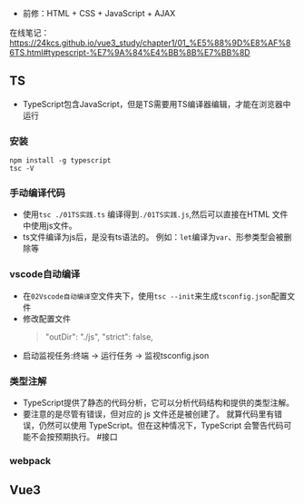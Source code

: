 + 前修：HTML + CSS + JavaScript + AJAX

在线笔记：https://24kcs.github.io/vue3_study/chapter1/01_%E5%88%9D%E8%AF%86TS.html#typescript-%E7%9A%84%E4%BB%8B%E7%BB%8D

## TS
+ TypeScript包含JavaScript，但是TS需要用TS编译器编辑，才能在浏览器中运行
### 安装
```
npm install -g typescript
tsc -V
```
### 手动编译代码
+ 使用`tsc ./01TS实践.ts` 编译得到`./01TS实践.js`,然后可以直接在HTML
文件中使用js文件。
+ ts文件编译为js后，是没有ts语法的。
    例如：`let`编译为`var`、形参类型会被删除等

### vscode自动编译

+ 在`02Vscode自动编译`空文件夹下，使用`tsc --init`来生成`tsconfig.json`配置文件
+ 修改配置文件
    > "outDir": "./js", 
    > "strict": false,   
+ 启动监视任务:终端 -> 运行任务 -> 监视tsconfig.json 

### 类型注解
+ TypeScript提供了静态的代码分析，它可以分析代码结构和提供的类型注解。
+ 要注意的是尽管有错误，但对应的 js 文件还是被创建了。 就算代码里有错误，仍然可以使用 TypeScript。但在这种情况下，TypeScript 会警告代码可能不会按预期执行。
#接口

### webpack

## Vue3
